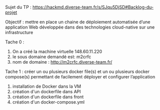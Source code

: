 Sujet du TP : https://hackmd.diverse-team.fr/s/SJqu5DjSD#Backlog-du-projet

Objectif : mettre en place un chaine de déploiement automatisée d’une application Web développée dans des technologies cloud-native sur une infrastructure

Tache 0 : 
1. On a créé la machine virtuelle 148.60.11.220
2. le sous domaine demandé est: m2crfc
3. nom de domaine : http://m2crfc.diverse-team.fr/

Tache 1 : créer un ou plusieurs docker file(s) et un ou plusieurs docker compose(s) permettant de facilement déployer et configurer l’application
1. installation de Docker dans la VM
2. création d'un dockerfile dans API
3. création d'un dockerfile dans front
4. création d'un docker-compose.yml
